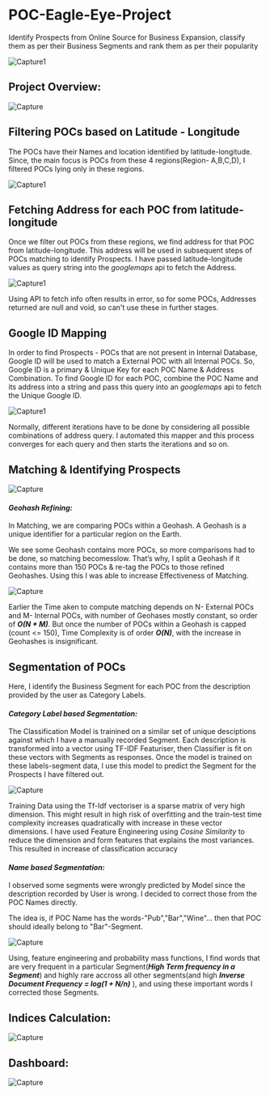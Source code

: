 # **POC-Eagle-Eye-Project**

Identify Prospects from Online Source for Business Expansion, classify them as per their Business Segments and rank them as per their popularity

![Capture1](https://user-images.githubusercontent.com/53387262/141434144-98a28fae-7878-43d9-a074-1ff00ad7a64f.PNG)

## **Project Overview**:

![Capture](https://user-images.githubusercontent.com/53387262/141350655-3202b1f8-b2b9-4c08-878b-91ab077c2424.PNG)

## **Filtering POCs based on Latitude - Longitude**

The POCs have their Names and location identified by latitude-longitude. Since, the main focus is POCs from these 4 regions(Region- A,B,C,D), I filtered POCs lying only in these regions.

![Capture1](https://user-images.githubusercontent.com/53387262/141431503-596f0541-ad66-4e2c-b0bf-6605f4cc4dbf.PNG)

## **Fetching Address for each POC from latitude-longitude**
Once we filter out POCs from these regions, we find address for that POC from latitude-longitude. This address will be used in subsequent steps of POCs matching to identify Prospects. I have passed latitude-longitude values as query string into the _googlemaps_ api to fetch the Address. 

![Capture1](https://user-images.githubusercontent.com/53387262/141432066-5368e117-3480-4043-b61b-d7b24388cc04.PNG)

Using API to fetch info often results in error, so for some POCs, Addresses returned are null and void, so can't use these in further stages. 

## **Google ID Mapping**
In order to find Prospects - POCs that are not present in Internal Database, Google ID will be used to match a External POC with all Internal POCs. So, Google ID is a primary & Unique Key for each POC Name & Address Combination.
To find Google ID for each POC, combine the POC Name and its address into a string and pass this query into an _googlemaps_ api to fetch the Unique Google ID. 

![Capture1](https://user-images.githubusercontent.com/53387262/141432437-0c969e4d-0dd5-40c6-a9be-07fbee045539.PNG)

Normally, different iterations have to be done by considering all possible combinations of address query. I automated this mapper and this process converges for each query and then starts the iterations and so on. 

## **Matching & Identifying Prospects**
![Capture](https://user-images.githubusercontent.com/53387262/141349967-62784520-edf8-49ae-abf4-f087f2fdb8bd.PNG)
#### _Geohash Refining:_
In Matching, we are comparing POCs within a Geohash. A Geohash is a unique identifier for a particular region on the Earth. 

We see some Geohash contains more POCs, so more comparisons had to be done, so matching becomesslow. That’s why, I split a Geohash if it contains more than 150 POCs & re-tag the POCs to those refined Geohashes. Using this I was able to increase Effectiveness of Matching.

![Capture](https://user-images.githubusercontent.com/53387262/141356700-94d14053-5c35-40d0-b5d4-00fce8398ad8.PNG)

Earlier the Time aken to compute matching depends on N- External POCs and M- Internal POCs, with number of Geohases mostly constant, so order of **_O(N * M)_**. But once the number of POCs within a Geohash is capped (count <= 150), Time Complexity is of order **_O(N)_**, with the increase in Geohashes is insignificant.  

## **Segmentation of POCs**
Here, I identify the Business Segment for each POC from the description provided by the user as Category Labels.
#### _Category Label based Segmentation:_
The Classification Model is trainined on a similar set of unique desciptions against which I have a manually recorded Segment. Each description is transformed into a vector using TF-IDF Featuriser, then Classifier is fit on these vectors with Segments as responses. Once the model is trained on these labels-segment data, I use this model to predict the Segment for the Prospects I have filtered out. 

![Capture](https://user-images.githubusercontent.com/53387262/141358715-c6312478-20d0-49a3-b66f-d1f1327f808b.PNG)

Training Data using the Tf-Idf vectoriser is a sparse matrix of very high dimension. This might result in high risk of overfitting and the train-test time complexity increases quadratically with increase in these vector dimensions.
I have used Feature Engineering using _Cosine Similarity_ to reduce the dimension and form features that explains the most variances. This resulted in increase of classification accuracy

#### _Name based Segmentation:_
I observed some segments were wrongly predicted by Model since the description recorded by User is wrong. I decided to correct those from the POC Names directly.

The idea is, if POC Name has the words-"Pub","Bar","Wine"... then that POC should ideally belong to "Bar"-Segment. 

![Capture](https://user-images.githubusercontent.com/53387262/141360452-6655e2ae-5210-4e51-ba9f-ee44fa5050a6.PNG)

Using, feature engineering and probability mass functions, I find words that are very frequent in a particular Segment(_**High Term frequency in a Segment**_) and highly rare accross all other segments(and high _**Inverse Document Frequency = log(1 + N/n)**_ ), and using these important words I corrected those Segments.  

## **Indices Calculation:**
![Capture](https://user-images.githubusercontent.com/53387262/141420843-32189ac5-f536-4c82-9586-a1314fcf2295.PNG)

## **Dashboard:**
![Capture](https://user-images.githubusercontent.com/53387262/141426801-2876b082-afec-44f2-9332-adeebab438e2.PNG)


